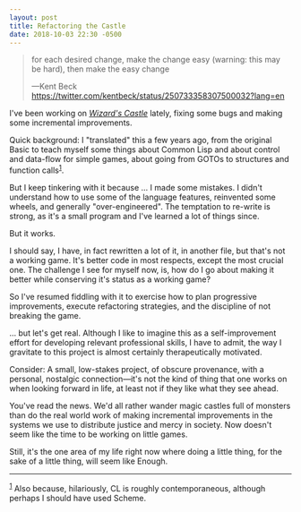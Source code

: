 ```yaml
---
layout: post
title: Refactoring the Castle
date: 2018-10-03 22:30 -0500
---
```


> for each desired change, make the change easy (warning: this may be
> hard), then make the easy change
> 
> —Kent Beck <https://twitter.com/kentbeck/status/250733358307500032?lang=en>

I've been working on [*Wizard's Castle*](https://github.com/wobh/wizards_castle) lately, fixing some bugs and
making some incremental improvements.

Quick background: I "translated" this a few years ago, from the
original Basic to teach myself some things about Common Lisp and about
control and data-flow for simple games, about going from GOTOs to
structures and function calls<sup><a id="fnr.1" class="footref" href="#fn.1">1</a></sup>.

But I keep tinkering with it because &#x2026; I made some mistakes. I
didn't understand how to use some of the language features, reinvented
some wheels, and generally "over-engineered". The temptation to
re-write is strong, as it's a small program and I've learned a lot of
things since.

But it works.

I should say, I have, in fact rewritten a lot of it, in another file,
but that's not a working game. It's better code in most respects,
except the most crucial one. The challenge I see for myself now, is,
how do I go about making it better while conserving it's status as a
working game?

So I've resumed fiddling with it to exercise how to plan progressive
improvements, execute refactoring strategies, and the discipline of
not breaking the game. 

&#x2026; but let's get real. Although I like to imagine this as a
self-improvement effort for developing relevant professional skills, I
have to admit, the way I gravitate to this project is almost certainly
therapeutically motivated.

Consider: A small, low-stakes project, of obscure provenance, with a
personal, nostalgic connection&#x2014;it's not the kind of thing that one
works on when looking forward in life, at least not if they like what
they see ahead.

You've read the news. We'd all rather wander magic castles full of
monsters than do the real world work of making incremental
improvements in the systems we use to distribute justice and mercy in
society. Now doesn't seem like the time to be working on little games.

Still, it's the one area of my life right now where doing a little
thing, for the sake of a little thing, will seem like Enough.

---

<sup><a id="fn.1" href="#fnr.1">1</a></sup> Also because, hilariously, CL is roughly contemporaneous,
although perhaps I should have used Scheme.
